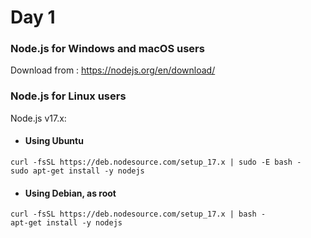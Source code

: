 # Day 1


### Node.js for Windows and macOS users
Download from : https://nodejs.org/en/download/

### Node.js for Linux users

Node.js v17.x:

   - #### Using Ubuntu
```
curl -fsSL https://deb.nodesource.com/setup_17.x | sudo -E bash -
sudo apt-get install -y nodejs
```

   - #### Using Debian, as root
```
curl -fsSL https://deb.nodesource.com/setup_17.x | bash -
apt-get install -y nodejs
```